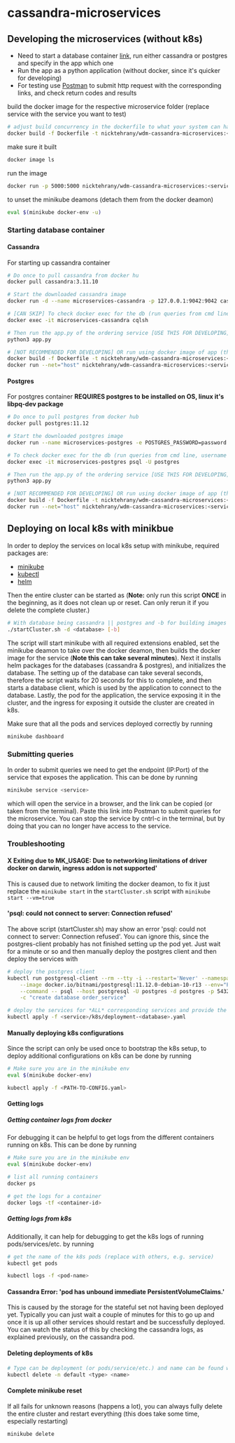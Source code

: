 # cassandra-microservices

## Developing the microservices (without k8s)

- Need to start a database container [link](#starting-database-container), run either cassandra or postgres and specify in the app which one
- Run the app as a python application (without docker, since it's quicker for developing)
- For testing use [Postman](https://www.postman.com/) to submit http request with the corresponding links, and check return codes and results

build the docker image for the respective microservice folder
(replace service with the service you want to test)

```bash
# adjust build concurrency in the dockerfile to what your system can handle
docker build -f Dockerfile -t nicktehrany/wdm-cassandra-microservices:<service> ./<service>
```

make sure it built

```bash
docker image ls
```

run the image 

```bash
docker run -p 5000:5000 nicktehrany/wdm-cassandra-microservices:<service>
``` 

to unset the minikube deamons (detach them from the docker deamon)

```bash
eval $(minikube docker-env -u)
```

### Starting database container

#### Cassandra

For starting up cassandra container

```bash
# Do once to pull cassandra from docker hu
docker pull cassandra:3.11.10

# Start the downloaded cassandra image
docker run -d --name microservices-cassandra -p 127.0.0.1:9042:9042 cassandra:3.11.10

# [CAN SKIP] To check docker exec for the db (run queries from cmd line)
docker exec -it microservices-cassandra cqlsh

# Then run the app.py of the ordering service [USE THIS FOR DEVELOPING]
python3 app.py

# [NOT RECOMMENDED FOR DEVELOPING] OR run using docker image of app (this takes longe since also need to build image)
docker build -f Dockerfile -t nicktehrany/wdm-cassandra-microservices:<service> ./<service>
docker run --net="host" nicktehrany/wdm-cassandra-microservices:<service>
```

#### Postgres

For postgres container
**REQUIRES postgres to be installed on OS, linux it's libpq-dev package**

```bash
# Do once to pull postgres from docker hub
docker pull postgres:11.12

# Start the downloaded postgres image
docker run --name microservices-postgres -e POSTGRES_PASSWORD=password -p 127.0.0.1:5432:5432 postgres:11.12

# To check docker exec for the db (run queries from cmd line, username is "postgres")
docker exec -it microservices-postgres psql -U postgres

# Then run the app.py of the ordering service [USE THIS FOR DEVELOPING]
python3 app.py

# [NOT RECOMMENDED FOR DEVELOPING] OR run using docker image of app (this takes longe since also need to build image)
docker build -f Dockerfile -t nicktehrany/wdm-cassandra-microservices:<service> ./<service>
docker run --net="host" nicktehrany/wdm-cassandra-microservices:<service>
```

## Deploying on local k8s with minikbue

In order to deploy the services on local k8s setup with minikube, required packages are:

- [minikube](https://minikube.sigs.k8s.io/docs/start/)
- [kubectl](https://kubernetes.io/docs/tasks/tools/)
- [helm](https://helm.sh/)

Then the entire cluster can be started as (**Note:** only run this script **ONCE** in the beginning, as it does not clean up or reset. Can only rerun it if you delete the complete cluster.)

```bash
# With database being cassandra || postgres and -b for building images (takes longer) or pulling from Dockerhub
./startCluster.sh -d <database> [-b]
```

The script will start minikube with all required extensions enabled, set the minikube deamon to take over the docker deamon, then builds the docker image for the service (**Note this can take several minutes**). Next it installs helm packages for the databases (cassandra & postgres), and initializes the database. The setting up of the database can take several seconds, therefore the script waits for 20 seconds for this to complete, and then starts a database client, which is used by the application to connect to the database. Lastly, the pod for the application, the service exposing it in the cluster, and the ingress for exposing it outside the cluster are created in k8s.

Make sure that all the pods and services deployed correctly by running

```bash
minikube dashboard
```

### Submitting queries

In order to submit queries we need to get the endpoint (IP:Port) of the service that exposes the application.
This can be done by running 

```bash
minikube service <service>
```

which will open the service in a browser, and the link can be copied (or taken from the terminal). Paste this link into Postman to submit 
queries for the microservice. You can stop the service by cntrl-c in the terminal, but by doing that you can no longer have access to the service.

### Troubleshooting

#### X Exiting due to MK_USAGE: Due to networking limitations of driver docker on darwin, ingress addon is not supported'

This is caused due to network limiting the docker deamon, to fix it just replace the `minikube start` in the `startCluster.sh` script with
`minikube start --vm=true`

#### 'psql: could not connect to server: Connection refused'

The above script (startCluster.sh) may show an error 'psql: could not connect to server: Connection refused'. 
You can ignore this, since the postgres-client probably has not finished setting up the pod yet. Just wait for a minute or so and 
then manually deploy the postgres client and then deploy the services with

```bash
# deploy the postgres client
kubectl run postgresql-client --rm --tty -i --restart='Never' --namespace default \
    --image docker.io/bitnami/postgresql:11.12.0-debian-10-r13 --env="PGPASSWORD=password" \
    --command -- psql --host postgresql -U postgres -d postgres -p 5432 \
    -c "create database order_service"

# deploy the services for *ALL* corresponding services and provide the db to run (cassandra || postgres)
kubectl apply -f <service>/k8s/deployment-<database>.yaml
```

#### Manually deploying k8s configurations

Since the script can only be used once to bootstrap the k8s setup, to deploy additional configurations on k8s can be done by running

```bash
# Make sure you are in the minikube env
eval $(minikube docker-env)

kubectl apply -f <PATH-TO-CONFIG.yaml>
```

#### Getting logs

##### Getting container logs from docker

For debugging it can be helpful to get logs from the different containers running on k8s. This can be done by running

```bash
# Make sure you are in the minikube env
eval $(minikube docker-env)

# list all running containers
docker ps

# get the logs for a container
docker logs -tf <container-id>
```

##### Getting logs from k8s

Additionally, it can help for debugging to get the k8s logs of running pods/services/etc. by running

```bash
# get the name of the k8s pods (replace with others, e.g. service)
kubectl get pods

kubectl logs -f <pod-name>
```

#### Cassandra Error: 'pod has unbound immediate PersistentVolumeClaims.'

This is caused by the storage for the stateful set not having been deployed yet. Typically you can just wait a couple of
minutes for this to go up and once it is up all other services should restart and be successfully deployed. You can watch
the status of this by checking the cassandra logs, as explained previously, on the cassandra pod.

#### Deleting deployments of k8s

```bash
# Type can be deployment (or pods/service/etc.) and name can be found with 'kubectl get <type>'
kubectl delete -n default <type> <name>
```

#### Complete minikube reset

If all fails for unknown reasons (happens a lot), you can always fully delete the entire cluster and restart everything
(this does take some time, especially restarting)

```bash
minikube delete
```